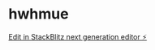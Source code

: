 # hwhmue

[Edit in StackBlitz next generation editor ⚡️](https://stackblitz.com/~/github.com/Isaacogb1/hwhmue)